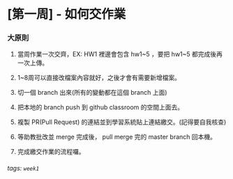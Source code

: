 # [第一周] - 如何交作業
### 大原則
1. 當周作業一次交齊，EX: HW1 裡邊會包含 hw1~5 ，要把 hw1~5 都完成後再一次上傳。
2. 1~8周可以直接改檔案內容就好，之後才會有需要新增檔案。

1. 切一個 branch 出來(所有的變動都在這個 branch 上面)
2. 把本地的 branch push 到 github classroom 的空間上面去。
3. 複製 PR(Pull Request) 的連結並到學習系統貼上連結繳交。(記得要自我核查)
4. 等助教批改並 merge 完成後， pull merge 完的 master branch 回本機。
5. 完成繳交作業的流程囉。 

###### tags: `week1`